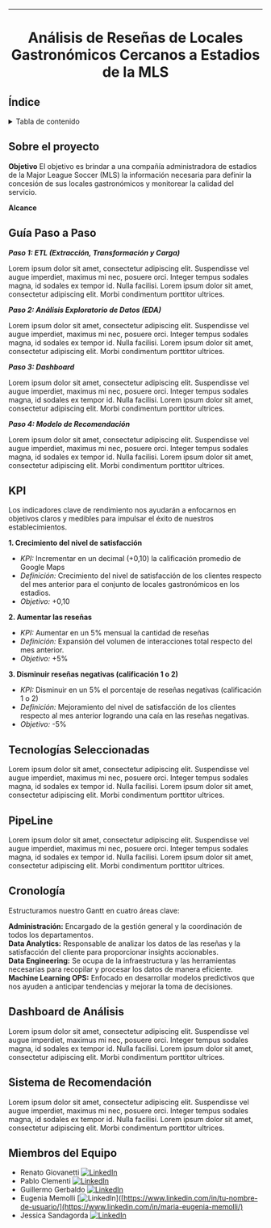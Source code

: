 <Logo de HorizonData>

***
# <p align="center">Análisis de Reseñas de Locales Gastronómicos Cercanos a Estadios de la MLS</p>

## Índice

<details>
  <summary>Tabla de contenido</summary>

  1. [Índice](#índice)
  2. [Sobre el proyecto](#sobre-el-proyecto)
  3. [Guía paso a paso](#guía-paso-a-paso)
  4. [KPI](#kpi)
  5. [Tecnologías Seleccionadas](#tecnologías-seleccionadas)
  6. [PipeLine](#pipeline)
  7. [Cronología](#cronología)
  8. [Dashboard de Análisis](#dashboard-de-análisis)
  9. [Sistema de Recomendación](#sistema-de-recomendación)
  10. [Miembros del Equipo](#miembros-del-equipo)

</details>

## Sobre el proyecto

**Objetivo**
 El objetivo es brindar a una compañía administradora de estadios de la Major League Soccer (MLS)   la información necesaria para definir la concesión de sus locales gastronómicos y monitorear la calidad del servicio.

**Alcance**
<Mapa con estadios>

## Guía Paso a Paso

*__Paso 1: ETL (Extracción, Transformación y Carga)__*

Lorem ipsum dolor sit amet, consectetur adipiscing elit. Suspendisse vel augue imperdiet, maximus mi nec, posuere orci. Integer tempus sodales magna, id sodales ex tempor id. Nulla facilisi. Lorem ipsum dolor sit amet, consectetur adipiscing elit. Morbi condimentum porttitor ultrices. 


*__Paso 2: Análisis Exploratorio de Datos (EDA)__*

Lorem ipsum dolor sit amet, consectetur adipiscing elit. Suspendisse vel augue imperdiet, maximus mi nec, posuere orci. Integer tempus sodales magna, id sodales ex tempor id. Nulla facilisi. Lorem ipsum dolor sit amet, consectetur adipiscing elit. Morbi condimentum porttitor ultrices. 


*__Paso 3: Dashboard__*

Lorem ipsum dolor sit amet, consectetur adipiscing elit. Suspendisse vel augue imperdiet, maximus mi nec, posuere orci. Integer tempus sodales magna, id sodales ex tempor id. Nulla facilisi. Lorem ipsum dolor sit amet, consectetur adipiscing elit. Morbi condimentum porttitor ultrices. 

*__Paso 4: Modelo de Recomendación__*

Lorem ipsum dolor sit amet, consectetur adipiscing elit. Suspendisse vel augue imperdiet, maximus mi nec, posuere orci. Integer tempus sodales magna, id sodales ex tempor id. Nulla facilisi. Lorem ipsum dolor sit amet, consectetur adipiscing elit. Morbi condimentum porttitor ultrices. 

## KPI
Los indicadores clave de rendimiento nos ayudarán a enfocarnos en objetivos claros y medibles para impulsar el éxito de nuestros establecimientos.

__1.  Crecimiento del nivel de satisfacción__

  - *KPI:* Incrementar en un decimal (+0,10) la calificación promedio de Google Maps
  - *Definición:* Crecimiento del nivel de satisfacción de los clientes respecto del mes anterior para el conjunto de locales gastronómicos en los estadios.
  - *Objetivo:* +0,10

__2. Aumentar las reseñas__

  - *KPI:* Aumentar en un 5% mensual la cantidad de reseñas
  - *Definición:*  Expansión del volumen de interacciones total respecto del mes anterior.
  - *Objetivo:* +5%

__3. Disminuir reseñas negativas (calificación 1 o 2)__

  - *KPI:* Disminuir en un 5% el porcentaje de reseñas negativas (calificación 1 o 2)
  - *Definición:* Mejoramiento del nivel de satisfacción de los clientes respecto al mes anterior logrando una caía en las reseñas negativas.
  - *Objetivo:* -5%

## Tecnologías Seleccionadas
Lorem ipsum dolor sit amet, consectetur adipiscing elit. Suspendisse vel augue imperdiet, maximus mi nec, posuere orci. Integer tempus sodales magna, id sodales ex tempor id. Nulla facilisi. Lorem ipsum dolor sit amet, consectetur adipiscing elit. Morbi condimentum porttitor ultrices. 

## PipeLine
Lorem ipsum dolor sit amet, consectetur adipiscing elit. Suspendisse vel augue imperdiet, maximus mi nec, posuere orci. Integer tempus sodales magna, id sodales ex tempor id. Nulla facilisi. Lorem ipsum dolor sit amet, consectetur adipiscing elit. Morbi condimentum porttitor ultrices. 

## Cronología
Estructuramos nuestro Gantt en cuatro áreas clave:

__Administración:__ Encargado de la gestión general y la coordinación de todos los departamentos.<br>
__Data Analytics:__ Responsable de analizar los datos de las reseñas y la satisfacción del cliente para proporcionar insights accionables.<br>
__Data Engineering:__ Se ocupa de la infraestructura y las herramientas necesarias para recopilar y procesar los datos de manera eficiente.<br>
__Machine Learning OPS:__ Enfocado en desarrollar modelos predictivos que nos ayuden a anticipar tendencias y mejorar la toma de decisiones.<br>

## Dashboard de Análisis
Lorem ipsum dolor sit amet, consectetur adipiscing elit. Suspendisse vel augue imperdiet, maximus mi nec, posuere orci. Integer tempus sodales magna, id sodales ex tempor id. Nulla facilisi. Lorem ipsum dolor sit amet, consectetur adipiscing elit. Morbi condimentum porttitor ultrices. 

## Sistema de Recomendación
Lorem ipsum dolor sit amet, consectetur adipiscing elit. Suspendisse vel augue imperdiet, maximus mi nec, posuere orci. Integer tempus sodales magna, id sodales ex tempor id. Nulla facilisi. Lorem ipsum dolor sit amet, consectetur adipiscing elit. Morbi condimentum porttitor ultrices. 

## Miembros del Equipo



 - Renato Giovanetti [![LinkedIn](https://img.shields.io/badge/LinkedIn-0077B5?style=for-the-badge&logo=linkedin&logoColor=white)](https://www.linkedin.com/in/renato-giovanetti-65bb61147/)
 - Pablo Clementi [![LinkedIn](https://img.shields.io/badge/LinkedIn-0077B5?style=for-the-badge&logo=linkedin&logoColor=white)](https://www.linkedin.com/in/pablo-clementi-511b211b3/)
 - Guillermo Gerbaldo [![LinkedIn](https://img.shields.io/badge/LinkedIn-0077B5?style=for-the-badge&logo=linkedin&logoColor=white)](https://www.linkedin.com/in/guillermo-gerbaldo-18a7144/)
 - Eugenia Memolli [![LinkedIn](https://img.shields.io/badge/LinkedIn-0077B5?style=for-the-badge&logo=linkedin&logoColor=white)]([https://www.linkedin.com/in/tu-nombre-de-usuario/](https://www.linkedin.com/in/maria-eugenia-memolli/)
 - Jessica Sandagorda [![LinkedIn](https://img.shields.io/badge/LinkedIn-0077B5?style=for-the-badge&logo=linkedin&logoColor=white)](https://www.linkedin.com/in/jessicasandagorda/)

